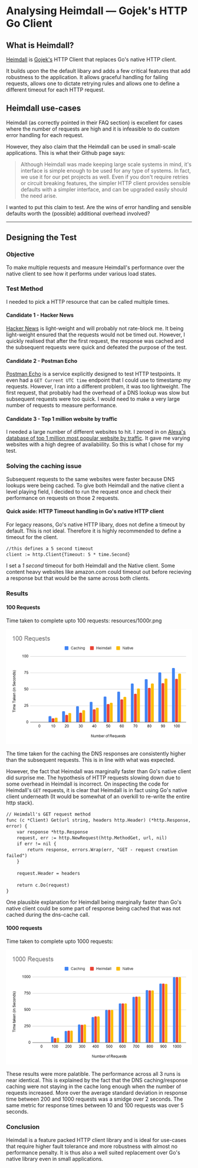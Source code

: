# Analysing Heimdall — Gojek's HTTP Go Client


## What is Heimdall?

[Heimdall](https://github.com/gojek/heimdall) is [Gojek's](https://www.gojek.io/) HTTP Client that replaces Go's native HTTP client. 

It builds upon the the default libary and adds a few critical features that add robustness to the application. It allows graceful handling for failing requests, allows one to dictate retrying rules and allows one to define a different timeout for each HTTP request.


	
## Heimdall use-cases

Heimdall (as correctly pointed in their FAQ section) is excellent for cases where the number of requests are high and it is infeasible to do custom error handling for each request. 

However, they also claim that the Heimdall can be used in small-scale applications. This is what their Github page says:

>Although Heimdall was made keeping large scale systems in mind, it's interface is simple enough to be used for any type of systems. In fact, we use it for our pet projects as well. Even if you don't require retries or circuit breaking features, the simpler HTTP client provides sensible defaults with a simpler interface, and can be upgraded easily should the need arise.

I wanted to put this claim to test. Are the wins of error handling and sensible defaults worth the (possible) additional overhead involved? 


---

## Designing the Test

### Objective

To make multiple requests and measure Heimdall's performance over the native client to see how it performs under various load states.

### Test Method

I needed to pick a HTTP resource that can be called multiple times. 
#### Candidate 1 - Hacker News
[Hacker News](https://news.ycombinator.com) is light-weight and will probably not rate-block me. It being light-weight ensured that the requests would not be timed out. However, I quickly realised that after the first request, the response was cached and the subsequent requests were quick and defeated the purpose of the test. 

#### Candidate 2 - Postman Echo
[Postman Echo](https://postman-echo.com) is a service explicitly designed to test HTTP testpoints. It even had a ```GET Current UTC time``` endpoint that I could use to timestamp my requests. However, I ran into a different problem, it was too lightweight. The first request, that probably had the overhead of a DNS lookup was slow but subsequent requests were too quick. I would need to make a very large number of requests to measure performance. 

#### Candidate 3 - Top 1 million website by traffic
I needed a large number of different websites to hit. I zeroed in on [Alexa's database of top 1 million most popular website by traffic](https://www.kaggle.com/cheedcheed/top1m). It gave me varying websites with a high degree of availabiility. So this is what I chose for my test.

### Solving the caching issue
Subsequent requests to the same websites were faster because DNS lookups were being cached. To give both Heimdall and the native client a level playing field, I decided to run the request once and check their performance on requests on those 2 requests. 

#### Quick aside:  HTTP Timeout handling in Go's native HTTP client

For legacy reasons, Go's native HTTP libary, does not define a timeout by default. This is not ideal. Therefore it is highly recommended to define a timeout for the client. 

	//this defines a 5 second timeout
	client := http.Client{Timeout: 5 * time.Second}

I set a *1 second* timeout for both Heimdall and the Native client. Some content heavy websites like amazon.com could  timeout out before recieving a response but that would be the same across both clients. 

### Results

#### 100 Requests

Time taken to complete upto 100 requests:
resources/1000r.png

![100 requests graph](resources/1000r.png)

The time taken for the caching the DNS responses are consistently higher than the subsequent requests. This is in line with what was expected.

However, the fact that Heimdall was marginally faster than Go's native client did surprise me. The hypothesis of HTTP requests slowing down due to some overhead in Heimdall is incorrect. 
On inspecting the code for Heimdall's ```GET``` requests, it is clear that Heimdall is in fact using Go's native client underneath (It would be somewhat of an overkill to re-write the entire http stack).

	// Heimdall's GET request method
	func (c *Client) Get(url string, headers http.Header) (*http.Response, error) {
		var response *http.Response
		request, err := http.NewRequest(http.MethodGet, url, nil)
		if err != nil {
			return response, errors.Wrap(err, "GET - request creation failed")
		}

		request.Header = headers

		return c.Do(request)
	}


One plausible explanation for Heimdall being marginally faster than Go's native client could be some part of response being cached that was not cached during the dns-cache call. 

#### 1000 requests

Time taken to complete upto 1000 requests:

![1000 requests graph](resources/100r.png)

These results were more palatible. The performance across all 3 runs is near identical. This is explained by the fact that the DNS caching/response caching were not staying in the cache long enough when the number of requests increased. More over the average standard deviation in response time between 200 and 1000 requests was a smidge over 2 seconds. The same metric for response times between 10 and 100 requests was over 5 seconds. 

### Conclusion

Heimdall is a feature packed HTTP client library and is ideal for use-cases that require higher fault tolerance and more robustness with almost no performance penalty. It is thus also a well suited replacement over Go's native library even in small applications. 





